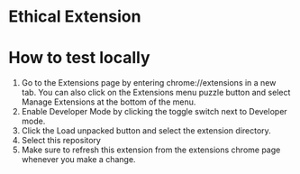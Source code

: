 # Ethical Extension

# How to test locally

1. Go to the Extensions page by entering chrome://extensions in a new tab.
   You can also click on the Extensions menu puzzle button and select Manage Extensions at the bottom of the menu.
2. Enable Developer Mode by clicking the toggle switch next to Developer mode.
3. Click the Load unpacked button and select the extension directory.
4. Select this repository
5. Make sure to refresh this extension from the extensions chrome page whenever you make a change.
